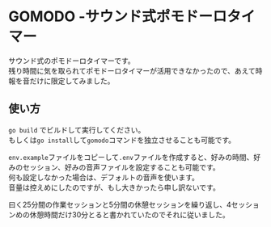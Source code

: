 # GOMODO -サウンド式ポモドーロタイマー
サウンド式のポモドーロタイマーです。  
残り時間に気を取られてポモドーロタイマーが活用できなかったので、あえて時報を音だけに限定してみました。  

## 使い方

`go build` でビルドして実行してください。  
もしくは`go install`して`gomodo`コマンドを独立させることも可能です。

`env.example`ファイルをコピーして`.env`ファイルを作成すると、好みの時間、好みのセッション、好みの音声ファイルを設定することも可能です。  
何も設定しなかった場合は、デフォルトの音声を使います。  
音量は控えめにしたのですが、もし大きかったら申し訳ないです。

曰く25分間の作業セッションと5分間の休憩セッションを繰り返し、4セッションめの休憩時間だけ30分とると書かれていたのでそれに従いました。

